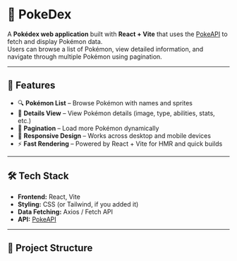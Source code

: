 # 🐾 PokeDex

A **Pokédex web application** built with **React + Vite** that uses the [PokeAPI](https://pokeapi.co/) to fetch and display Pokémon data.  
Users can browse a list of Pokémon, view detailed information, and navigate through multiple Pokémon using pagination.

---

## 🚀 Features
- 🔍 **Pokémon List** – Browse Pokémon with names and sprites  
- 📄 **Details View** – View Pokémon details (image, type, abilities, stats, etc.)  
- 🔄 **Pagination** – Load more Pokémon dynamically  
- 📱 **Responsive Design** – Works across desktop and mobile devices  
- ⚡ **Fast Rendering** – Powered by React + Vite for HMR and quick builds  

---

## 🛠️ Tech Stack
- **Frontend:** React, Vite  
- **Styling:** CSS (or Tailwind, if you added it)  
- **Data Fetching:** Axios / Fetch API  
- **API:** [PokeAPI](https://pokeapi.co/)  

---

## 📂 Project Structure

